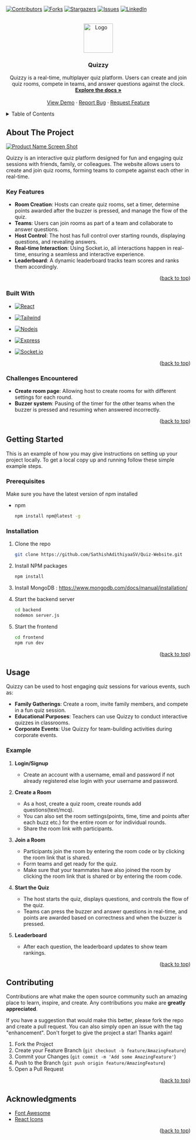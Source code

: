<!-- Improved compatibility of back to top link: See: https://github.com/othneildrew/Best-README-Template/pull/73 -->
<a id="readme-top"></a>
<!--
*** Thanks for checking out the Best-README-Template. If you have a suggestion
*** that would make this better, please fork the repo and create a pull request
*** or simply open an issue with the tag "enhancement".
*** Don't forget to give the project a star!
*** Thanks again! Now go create something AMAZING! :D
-->



<!-- PROJECT SHIELDS -->
<!--
*** I'm using markdown "reference style" links for readability.
*** Reference links are enclosed in brackets [ ] instead of parentheses ( ).
*** See the bottom of this document for the declaration of the reference variables
*** for contributors-url, forks-url, etc. This is an optional, concise syntax you may use.
*** https://www.markdownguide.org/basic-syntax/#reference-style-links
-->
[![Contributors][contributors-shield]][contributors-url]
[![Forks][forks-shield]][forks-url]
[![Stargazers][stars-shield]][stars-url]
[![Issues][issues-shield]][issues-url]
[![LinkedIn][linkedin-shield]][linkedin-url]



<!-- PROJECT LOGO -->
<br />
<div align="center">
  <a href="https://github.com/SathishAdithiyaaSV/Quiz-Website">
    <img src="images/logo.png" alt="Logo" width="80" height="80">
  </a>

<h3 align="center">Quizzy</h3>

  <p align="center">
    Quizzy is a real-time, multiplayer quiz platform. Users can create and join quiz rooms, compete in teams, and answer questions against the clock.
    <br />
    <a href="https://github.com/github_username/repo_name"><strong>Explore the docs »</strong></a>
    <br />
    <br />
    <a href="https://github.com/github_username/repo_name">View Demo</a>
    ·
    <a href="https://github.com/github_username/repo_name/issues/new?labels=bug&template=bug-report---.md">Report Bug</a>
    ·
    <a href="https://github.com/github_username/repo_name/issues/new?labels=enhancement&template=feature-request---.md">Request Feature</a>
  </p>
</div>



<!-- TABLE OF CONTENTS -->
<details>
  <summary>Table of Contents</summary>
  <ol>
    <li>
      <a href="#about-the-project">About The Project</a>
      <ul>
        <li><a href="#key-features">Key Features</a></li>
        <li><a href="#built-with">Built With</a></li>
        <li><a href="#challenges-encountered">Challenges Encountered</a></li>
      </ul>
    </li>
    <li>
      <a href="#getting-started">Getting Started</a>
      <ul>
        <li><a href="#prerequisites">Prerequisites</a></li>
        <li><a href="#installation">Installation</a></li>
      </ul>
    </li>
    <li><a href="#usage">Usage</a></li>
    <li><a href="#contributing">Contributing</a></li>
    <li><a href="#acknowledgments">Acknowledgments</a></li>
  </ol>
</details>



<!-- ABOUT THE PROJECT -->
## About The Project

[![Product Name Screen Shot][product-screenshot]](https://example.com)

Quizzy is an interactive quiz platform designed for fun and engaging quiz sessions with friends, family, or colleagues. The website allows users to create and join quiz rooms, forming teams to compete against each other in real-time.


### Key Features

- **Room Creation**: Hosts can create quiz rooms, set a timer, determine points awarded after the buzzer is pressed, and manage the flow of the quiz.
- **Teams**: Users can join rooms as part of a team and collaborate to answer questions.
- **Host Control**: The host has full control over starting rounds, displaying questions, and revealing answers.
- **Real-time Interaction**: Using Socket.io, all interactions happen in real-time, ensuring a seamless and interactive experience.
- **Leaderboard**: A dynamic leaderboard tracks team scores and ranks them accordingly.


<p align="right">(<a href="#readme-top">back to top</a>)</p>



### Built With

* [![React][React.js]][React-url]

* [![Tailwind][Tailwind]][Tailwind-url]

* [![Nodejs][Nodejs]][Nodejs-url]

* [![Express][Express.js]][Express-url]

* [![Socket.io][Socket.io]][Socket-url]


<p align="right">(<a href="#readme-top">back to top</a>)</p>


### Challenges Encountered 

- **Create room page**: Allowing host to create rooms for with different settings for each round.
- **Buzzer system**: Pausing of the timer for the other teams when the buzzer is pressed and resuming when answered incorrectly.

<p align="right">(<a href="#readme-top">back to top</a>)</p>



<!-- GETTING STARTED -->
## Getting Started

This is an example of how you may give instructions on setting up your project locally.
To get a local copy up and running follow these simple example steps.

### Prerequisites

Make sure you have the latest version of npm installed
* npm
  ```sh
  npm install npm@latest -g
  ```

### Installation

1. Clone the repo
   ```sh
   git clone https://github.com/SathishAdithiyaaSV/Quiz-Website.git
   ```
2. Install NPM packages
   ```sh
   npm install
   ```
3. Install MongoDB : https://www.mongodb.com/docs/manual/installation/

3. Start the backend server
   ```sh
   cd backend
   nodemon server.js
   ```
3. Start the frontend 
   ```sh
   cd frontend
   npm run dev
   ```

<p align="right">(<a href="#readme-top">back to top</a>)</p>



<!-- USAGE EXAMPLES -->
## Usage

Quizzy can be used to host engaging quiz sessions for various events, such as:

- **Family Gatherings**: Create a room, invite family members, and compete in a fun quiz session.
- **Educational Purposes**: Teachers can use Quizzy to conduct interactive quizzes in classrooms.
- **Corporate Events**: Use Quizzy for team-building activities during corporate events.

### Example

1. **Login/Signup**
    - Create an account with a username, email and password if not already registered else login with your username and password.

1. **Create a Room**
   - As a host, create a quiz room, create rounds add questions(text/mcq). 
   - You can also set the room settings(points, time, time and points after each buzz etc.) for the entire room or for individual rounds.
   - Share the room link with participants.

2. **Join a Room**
   - Participants join the room by entering the room code or by clicking the room link that is shared.
   - Form teams and get ready for the quiz.
   - Make sure that your teammates have also joined the room by clicking the room link that is shared or by entering the room code.

3. **Start the Quiz**
   - The host starts the quiz, displays questions, and controls the flow of the quiz.
   - Teams can press the buzzer and answer questions in real-time, and points are awarded based on correctness and when the buzzer is pressed.

4. **Leaderboard**
   - After each question, the leaderboard updates to show team rankings.


<p align="right">(<a href="#readme-top">back to top</a>)</p>



<!-- CONTRIBUTING -->
## Contributing

Contributions are what make the open source community such an amazing place to learn, inspire, and create. Any contributions you make are **greatly appreciated**.

If you have a suggestion that would make this better, please fork the repo and create a pull request. You can also simply open an issue with the tag "enhancement".
Don't forget to give the project a star! Thanks again!

1. Fork the Project
2. Create your Feature Branch (`git checkout -b feature/AmazingFeature`)
3. Commit your Changes (`git commit -m 'Add some AmazingFeature'`)
4. Push to the Branch (`git push origin feature/AmazingFeature`)
5. Open a Pull Request

<p align="right">(<a href="#readme-top">back to top</a>)</p>






<!-- ACKNOWLEDGMENTS -->
## Acknowledgments

* [Font Awesome](https://fontawesome.com)
* [React Icons](https://react-icons.github.io/react-icons/search)

<p align="right">(<a href="#readme-top">back to top</a>)</p>



<!-- MARKDOWN LINKS & IMAGES -->
<!-- https://www.markdownguide.org/basic-syntax/#reference-style-links -->
[contributors-shield]: https://img.shields.io/github/contributors/SathishAdithiyaaSV/Quiz-Website?style=for-the-badge
[contributors-url]: https://github.com/SathishAdithiyaaSV/Quiz-Website/graphs/contributors
[forks-shield]: https://img.shields.io/github/forks/SathishAdithiyaaSV/Quiz-Website.svg?style=for-the-badge
[forks-url]: https://github.com/SathishAdithiyaaSV/Quiz-Website/network/members
[stars-shield]: https://img.shields.io/github/stars/SathishAdithiyaaSV/Quiz-Website.svg?style=for-the-badge
[stars-url]: https://github.com/SathishAdithiyaaSV/Quiz-Website/stargazers
[issues-shield]: https://img.shields.io/github/issues/SathishAdithiyaaSV/Quiz-Website.svg?style=for-the-badge
[issues-url]: https://github.com/SathishAdithiyaaSV/Quiz-Website/issues
[license-shield]: https://img.shields.io/github/license/github_username/repo_name.svg?style=for-the-badge
[license-url]: https://github.com/github_username/repo_name/blob/master/LICENSE.txt
[linkedin-shield]: https://img.shields.io/badge/-LinkedIn-black.svg?style=for-the-badge&logo=linkedin&colorB=555
[linkedin-url]: https://linkedin.com/in/linkedin_username
[product-screenshot]: images/screenshot.png
[Next.js]: https://img.shields.io/badge/next.js-000000?style=for-the-badge&logo=nextdotjs&logoColor=white
[Next-url]: https://nextjs.org/
[React.js]: https://img.shields.io/badge/React-20232A?style=for-the-badge&logo=react&logoColor=61DAFB
[React-url]: https://reactjs.org/
[Tailwind]: https://img.shields.io/badge/Tailwind_CSS-38B2AC?style=for-the-badge&logo=tailwind-css&logoColor=white
[Tailwind-url]: https://tailwindcss.com/
[Nodejs]: https://img.shields.io/badge/Node.js-5FA04E?logo=nodedotjs&logoColor=fff&style=for-the-badge
[Nodejs-url]: https://nodejs.org/en
[Express.js]: https://img.shields.io/badge/Express.js-404D59?style=for-the-badge
[Express-url]: https://expressjs.com/
[Socket.io]: https://img.shields.io/badge/Socket.io-010101?logo=socketdotio&logoColor=fff&style=for-the-badge
[Socket-url]: https://socket.io/
[MongoDB]: https://img.shields.io/badge/MongoDB-4EA94B?style=for-the-badge&logo=mongodb&logoColor=white
[MongoDB-url]: https://www.mongodb.com/
[Vue.js]: https://img.shields.io/badge/Vue.js-35495E?style=for-the-badge&logo=vuedotjs&logoColor=4FC08D
[Vue-url]: https://vuejs.org/
[Angular.io]: https://img.shields.io/badge/Angular-DD0031?style=for-the-badge&logo=angular&logoColor=white
[Angular-url]: https://angular.io/
[Svelte.dev]: https://img.shields.io/badge/Svelte-4A4A55?style=for-the-badge&logo=svelte&logoColor=FF3E00
[Svelte-url]: https://svelte.dev/
[Laravel.com]: https://img.shields.io/badge/Laravel-FF2D20?style=for-the-badge&logo=laravel&logoColor=white
[Laravel-url]: https://laravel.com
[Bootstrap.com]: https://img.shields.io/badge/Bootstrap-563D7C?style=for-the-badge&logo=bootstrap&logoColor=white
[Bootstrap-url]: https://getbootstrap.com
[JQuery.com]: https://img.shields.io/badge/jQuery-0769AD?style=for-the-badge&logo=jquery&logoColor=white
[JQuery-url]: https://jquery.com 
